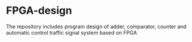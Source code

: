 # FPGA-design
The repository includes program design of adder, comparator, counter and automatic control traffic signal system based on FPGA
